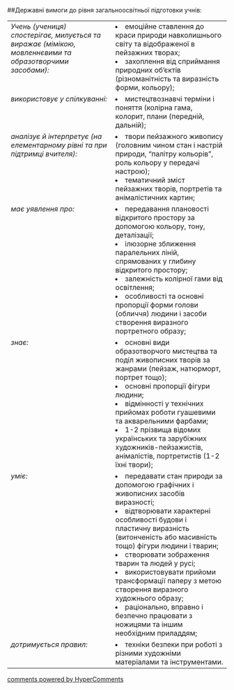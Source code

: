 <div id="hypercomments_widget" class="js-hypercomments-widget invisible"></div>

##Державні вимоги до рівня загальноосвітньої підготовки учнів:

<table>
<tbody>
<tr>
<td style="vertical-align:top !important;">
<i>Учень (учениця) спостерігає, милується та виражає (мімікою, мовленнєвими та образотворчими засобами):</i><br>
</td>
<td>
<li>емоційне ставлення до краси природи навколишнього світу та відображеної в пейзажних творах;</li>
<li>захоплення від сприймання природних об’єктів (різноманітність та виразність форми, кольору);</li>
</td>
</tr>
<tr>
<td style="vertical-align:top !important;">
<i>використовує у спілкуванні:</i><br>
</td>
<td>
<li>мистецтвознавчі терміни і поняття (колірна гама, колорит, плани (передній, дальній);</li>
</td>
</tr>
<tr>
<td style="vertical-align:top !important;">
<i>аналізує й інтерпретує (на елементарному рівні та при підтримці вчителя):</i><br>
</td>
<td>
<li>твори пейзажного живопису (головним чином стан і настрій природи, “палітру кольорів”, роль кольору у передачі настрою); </li>
<li>тематичний зміст пейзажних творів, портретів та анімалістичних картин;</li>
</td>
</tr>
<tr>
<td style="vertical-align:top !important;">
<i>має уявлення про:</i><br>
</td>
<td>
<li>передавання плановості відкритого простору за допомогою кольору, тону, деталізації;</li>
<li>ілюзорне зближення паралельних ліній, спрямованих у глибину відкритого простору;</li>
<li>залежність колірної гами від освітлення; </li>
<li>особливості та основні пропорції форми голови (обличчя) людини і засоби створення виразного портретного образу;</li>
</td>
</tr>
<tr>
<td style="vertical-align:top !important;">
<i>знає:</i><br>
</td>
<td>
<li>основні види образотворчого мистецтва та поділ живописних творів за жанрами (пейзаж, натюрморт, портрет тощо);</li>
<li>основні пропорції фігури людини;</li>
<li>відмінності у технічних прийомах роботи гуашевими та акварельними фарбами;</li>
<li>1-2 прізвища відомих українських та зарубіжних художників-пейзажистів, анімалістів, портретистів (1-2 їхні твори);</li>
</td>
</tr>
<tr>
<td style="vertical-align:top !important;">
<i>уміє:</i><br>
</td>
<td>
<li>передавати стан природи за допомогою графічних і живописних засобів виразності;</li>
<li>відтворювати характерні особливості будови і пластичну виразність (витонченість або масивність тощо) фігури людини і тварин;</li>
<li>створювати зображення тварин та людей у русі;</li>
<li>використовувати прийоми трансформації паперу з метою створення виразного художнього образу;</li>
<li>раціонально, вправно і безпечно працювати з ножицями та іншим необхідним приладдям;</li>
</td>
</tr>
<tr>
<td style="vertical-align:top !important;">
<i>дотримується правил:</i><br>
</td>
<td>
<li>техніки безпеки при роботі з різними художніми матеріалами та інструментами.</li>
</td>
</tr>
</tbody>
</table>


















<div class="js-hypercomments-container">
    <a href="http://hypercomments.com" class="hc-link" title="comments widget">comments powered by HyperComments</a>
</div>